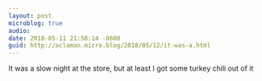 ```yaml
---
layout: post
microblog: true
audio: 
date: 2018-05-11 21:58:14 -0600
guid: http://aclaman.micro.blog/2018/05/12/it-was-a.html
---
```

It was a slow night at the store, but at least I got some turkey chili out of it
